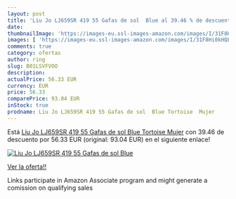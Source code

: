 ```yaml
---
layout: post
title: 'Liu Jo LJ659SR 419 55 Gafas de sol  Blue al 39.46 % de descuento'
date: 
thumbnailImage: 'https://images-eu.ssl-images-amazon.com/images/I/31F8Hi0kHQL._SL200_.jpg'
images: [ 'https://images-eu.ssl-images-amazon.com/images/I/31F8Hi0kHQL._SL200_.jpg' ]
comments: true
category: ofertas
author: ring
slug: B01LSVFVOO
description:
actualPrice: 56.33 EUR
currency: EUR
price: 56.33
comparePrice: 93.04 EUR
inStock: true
prodname: Liu Jo LJ659SR 419 55 Gafas de sol  Blue Tortoise  Mujer
---
```


Está [Liu Jo LJ659SR 419 55 Gafas de sol  Blue Tortoise  Mujer](https://www.amazon.es/dp/B01LSVFVOO/?tag=tolees-21) con 39.46 de descuento por 56.33 EUR (original: 93.04 EUR) en el siguiente enlace!

[![Liu Jo LJ659SR 419 55 Gafas de sol  Blue](https://images-eu.ssl-images-amazon.com/images/I/31F8Hi0kHQL._SL200_.jpg)](https://www.amazon.es/dp/B01LSVFVOO/?tag=tolees-21)

[Ver la oferta!!](https://www.amazon.es/dp/B01LSVFVOO/?tag=tolees-21)

Links participate in Amazon Associate program and might generate a comission on qualifying sales


